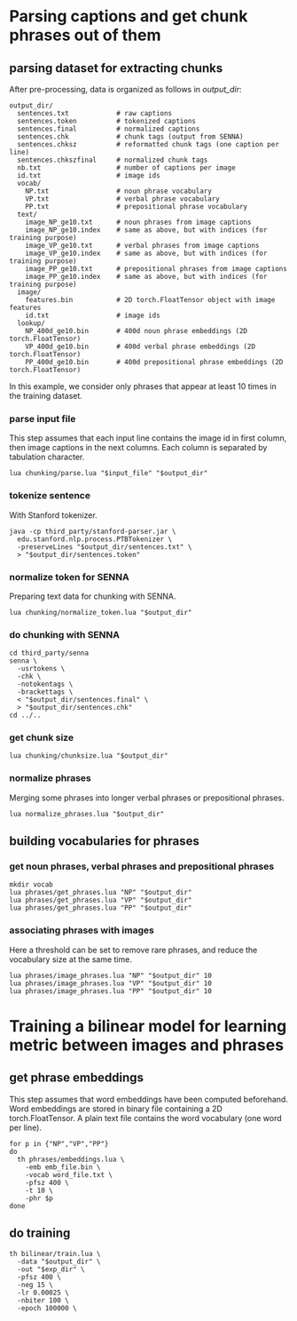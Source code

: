 # Parsing captions and get chunk phrases out of them

## parsing dataset for extracting chunks

After pre-processing, data is organized as follows in _output_dir_:
```
output_dir/
  sentences.txt            # raw captions
  sentences.token          # tokenized captions
  sentences.final          # normalized captions
  sentences.chk            # chunk tags (output from SENNA)
  sentences.chksz          # reformatted chunk tags (one caption per line)
  sentences.chkszfinal     # normalized chunk tags
  nb.txt                   # number of captions per image
  id.txt                   # image ids
  vocab/
    NP.txt                 # noun phrase vocabulary
    VP.txt                 # verbal phrase vocabulary
    PP.txt                 # prepositional phrase vocabulary
  text/
    image_NP_ge10.txt      # noun phrases from image captions
    image_NP_ge10.index    # same as above, but with indices (for training purpose)
    image_VP_ge10.txt      # verbal phrases from image captions
    image_VP_ge10.index    # same as above, but with indices (for training purpose)
    image_PP_ge10.txt      # prepositional phrases from image captions
    image_PP_ge10.index    # same as above, but with indices (for training purpose)
  image/
    features.bin           # 2D torch.FloatTensor object with image features
    id.txt                 # image ids
  lookup/
    NP_400d_ge10.bin       # 400d noun phrase embeddings (2D torch.FloatTensor)
    VP_400d_ge10.bin       # 400d verbal phrase embeddings (2D torch.FloatTensor)
    PP_400d_ge10.bin       # 400d prepositional phrase embeddings (2D torch.FloatTensor)
```
In this example, we consider only phrases that appear at least 10 times in the
training dataset.

### parse input file
This step assumes that each input line contains the image id in first column,
then image captions in the next columns. Each column is separated by tabulation
character.
```
lua chunking/parse.lua "$input_file" "$output_dir"
```

### tokenize sentence
With Stanford tokenizer.
```
java -cp third_party/stanford-parser.jar \
  edu.stanford.nlp.process.PTBTokenizer \
  -preserveLines "$output_dir/sentences.txt" \
  > "$output_dir/sentences.token"
```

### normalize token for SENNA
Preparing text data for chunking with SENNA.
```
lua chunking/normalize_token.lua "$output_dir"
```

### do chunking with SENNA
```
cd third_party/senna
senna \
  -usrtokens \
  -chk \
  -notokentags \
  -brackettags \
  < "$output_dir/sentences.final" \
  > "$output_dir/sentences.chk"
cd ../..
```

### get chunk size
```
lua chunking/chunksize.lua "$output_dir"
```

### normalize phrases
Merging some phrases into longer verbal phrases or prepositional phrases.
```
lua normalize_phrases.lua "$output_dir"
```

## building vocabularies for phrases

### get noun phrases, verbal phrases and prepositional phrases
```
mkdir vocab
lua phrases/get_phrases.lua "NP" "$output_dir"
lua phrases/get_phrases.lua "VP" "$output_dir"
lua phrases/get_phrases.lua "PP" "$output_dir"
```

### associating phrases with images
Here a threshold can be set to remove rare phrases, and reduce the vocabulary
size at the same time.
```
lua phrases/image_phrases.lua "NP" "$output_dir" 10
lua phrases/image_phrases.lua "VP" "$output_dir" 10
lua phrases/image_phrases.lua "PP" "$output_dir" 10
```

# Training a bilinear model for learning metric between images and phrases

## get phrase embeddings
This step assumes that word embeddings have been computed beforehand.
Word embeddings are stored in binary file containing a 2D torch.FloatTensor.
A plain text file contains the word vocabulary (one word per line).
```
for p in {"NP","VP","PP"}
do
  th phrases/embeddings.lua \
    -emb emb_file.bin \
    -vocab word_file.txt \
    -pfsz 400 \
    -t 10 \
    -phr $p
done
```

## do training

```
th bilinear/train.lua \
  -data "$output_dir" \
  -out "$exp_dir" \
  -pfsz 400 \
  -neg 15 \
  -lr 0.00025 \
  -nbiter 100 \
  -epoch 100000 \
```



